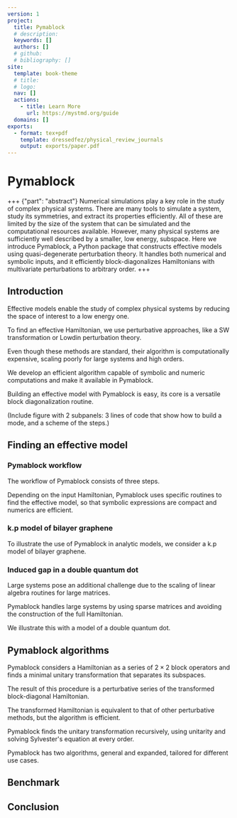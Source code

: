 ```yaml
---
version: 1
project:
  title: Pymablock
  # description:
  keywords: []
  authors: []
  # github:
  # bibliography: []
site:
  template: book-theme
  # title:
  # logo:
  nav: []
  actions:
    - title: Learn More
      url: https://mystmd.org/guide
  domains: []
exports:
  - format: tex+pdf
    template: dressedfez/physical_review_journals
    output: exports/paper.pdf
---
```


# Pymablock

+++ {"part": "abstract"}
Numerical simulations play a key role in the study of complex physical systems.
There are many tools to simulate a system, study its symmetries, and extract its properties efficiently.
All of these are limited by the size of the system that can be simulated and the computational resources available.
However, many physical systems are sufficiently well described by a smaller, low energy, subspace.
Here we introduce Pymablock, a Python package that constructs effective models using quasi-degenerate perturbation theory.
It handles both numerical and symbolic inputs, and it efficiently block-diagonalizes Hamiltonians with multivariate perturbations to arbitrary order.
+++

## Introduction

Effective models enable the study of complex physical systems by reducing the space of interest to a low energy one.

To find an effective Hamiltonian, we use perturbative approaches, like a SW transformation or Lowdin perturbation theory.

Even though these methods are standard, their algorithm is computationally expensive, scaling poorly for large systems and high orders.

We develop an efficient algorithm capable of symbolic and numeric computations and make it available in Pymablock.

Building an effective model with Pymablock is easy, its core is a versatile block diagonalization routine.

(Include figure with 2 subpanels: 3 lines of code that show how to build a mode, and a scheme of the steps.)

## Finding an effective model

### Pymablock workflow

The workflow of Pymablock consists of three steps.

Depending on the input Hamiltonian, Pymablock uses specific routines to find the effective model, so that symbolic expressions are compact and numerics are efficient.

### k.p model of bilayer graphene

To illustrate the use of Pymablock in analytic models, we consider a k.p model of bilayer graphene.

### Induced gap in a double quantum dot

Large systems pose an additional challenge due to the scaling of linear algebra routines for large matrices.

Pymablock handles large systems by using sparse matrices and avoiding the construction of the full Hamiltonian.

We illustrate this with a model of a double quantum dot.

## Pymablock algorithms

Pymablock considers a Hamiltonian as a series of $2 \times 2$ block operators and finds a minimal unitary transformation that separates its subspaces.

The result of this procedure is a perturbative series of the transformed block-diagonal Hamiltonian.

The transformed Hamiltonian is equivalent to that of other perturbative methods, but the algorithm is efficient.

Pymablock finds the unitary transformation recursively, using unitarity and solving Sylvester's equation at every order.

Pymablock has two algorithms, general and expanded, tailored for different use cases.


## Benchmark

## Conclusion
